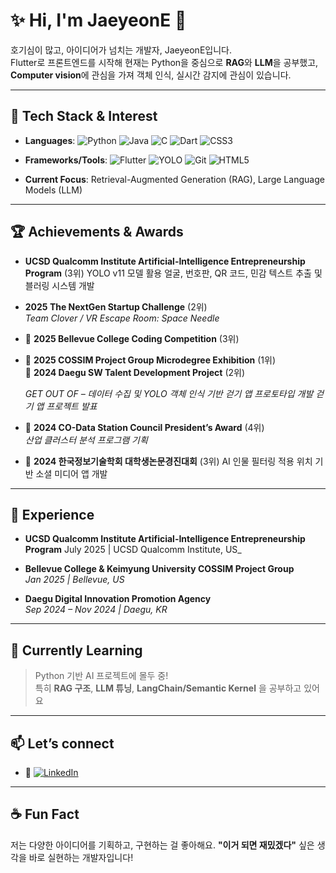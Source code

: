 
# ✨ Hi, I'm JaeyeonE 👋  
호기심이 많고, 아이디어가 넘치는 개발자, JaeyeonE입니다.  
Flutter로 프론트엔드를 시작해 현재는 Python을 중심으로 **RAG**와 **LLM**을 공부했고, **Computer vision**에 관심을 가져 객체 인식, 실시간 감지에 관심이 있습니다.

---

## 🚀 Tech Stack & Interest
- **Languages**: <!-- Programming Languages -->
![Python](https://img.shields.io/badge/Python-3776AB?style=flat&logo=python&logoColor=white)
![Java](https://img.shields.io/badge/Java-007396?style=flat&logo=java&logoColor=white)
![C](https://img.shields.io/badge/C-00599C?style=flat&logo=c&logoColor=white)
![Dart](https://img.shields.io/badge/Dart-0175C2?style=flat&logo=dart&logoColor=white)
![CSS3](https://img.shields.io/badge/CSS3-1572B6?style=flat&logo=css3&logoColor=white)
- **Frameworks/Tools**: <!-- Frameworks & Tools -->
![Flutter](https://img.shields.io/badge/Flutter-02569B?style=flat&logo=flutter&logoColor=white)
![YOLO](https://img.shields.io/badge/YOLO-v5-yellowgreen?style=flat)
![Git](https://img.shields.io/badge/Git-F05032?style=flat&logo=git&logoColor=white)
![HTML5](https://img.shields.io/badge/HTML5-E34F26?style=flat&logo=html5&logoColor=white)

- **Current Focus**: Retrieval-Augmented Generation (RAG), Large Language Models (LLM)



---

## 🏆 Achievements & Awards
- **UCSD Qualcomm Institute Artificial-Intelligence Entrepreneurship Program** (3위)
  YOLO v11 모델 활용 얼굴, 번호판, QR 코드, 민감 텍스트 추출 및 블러링 시스템 개발
-  **2025 The NextGen Startup Challenge** (2위)  
  _Team Clover / VR Escape Room: Space Needle_
- 🥉 **2025 Bellevue College Coding Competition** (3위)
- 🥇 **2025 COSSIM Project Group Microdegree Exhibition** (1위)  
  🥈 **2024 Daegu SW Talent Development Project** (2위)

  _GET OUT OF – 데이터 수집 및 YOLO 객체 인식 기반 걷기 앱 프로토타입 개발_
  _걷기 앱 프로젝트 발표_
- 🏅 **2024 CO-Data Station Council President’s Award** (4위)  
  _산업 클러스터 분석 프로그램 기획_
- 🥇 **2024 한국정보기술학회 대학생논문경진대회** (3위)
    AI 인물 필터링 적용 위치 기반 소셜 미디어 앱 개발

---

## 💼 Experience
- **UCSD Qualcomm Institute Artificial-Intelligence Entrepreneurship Program**
  July 2025 | UCSD Qualcomm Institute, US_
  
- **Bellevue College & Keimyung University COSSIM Project Group**  
  _Jan 2025 | Bellevue, US_
- **Daegu Digital Innovation Promotion Agency**  
  _Sep 2024 – Nov 2024 | Daegu, KR_

---

## 🌱 Currently Learning
> Python 기반 AI 프로젝트에 몰두 중!  
특히 **RAG 구조**, **LLM 튜닝**, **LangChain/Semantic Kernel** 을 공부하고 있어요

---

## 📫 Let’s connect
- 💼 [![LinkedIn](https://img.shields.io/badge/LinkedIn-blue?style=flat&logo=linkedin&logoColor=white)](https://www.linkedin.com/in/jaeyeonelenaheo)
---

## ☕ Fun Fact
저는 다양한 아이디어를 기획하고, 구현하는 걸 좋아해요.
**"이거 되면 재밌겠다"** 싶은 생각을 바로 실현하는 개발자입니다!
